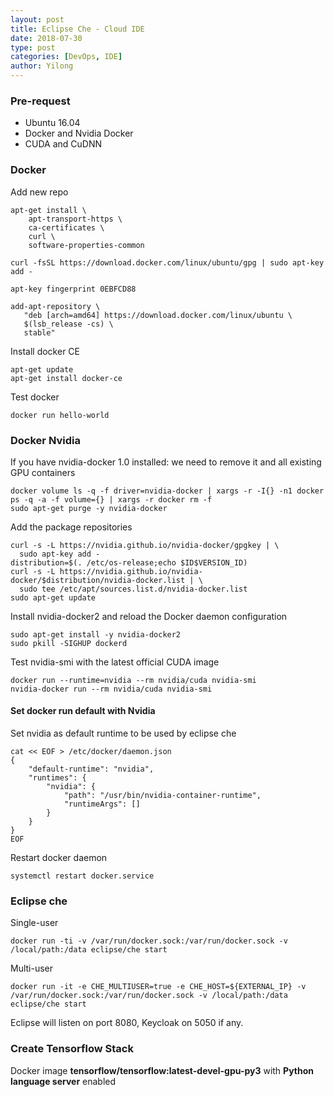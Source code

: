 ```yaml
---
layout: post
title: Eclipse Che - Cloud IDE
date: 2018-07-30
type: post
categories: [DevOps, IDE]
author: Yilong
---
```



### Pre-request

* Ubuntu 16.04
* Docker and Nvidia Docker
* CUDA and CuDNN

### Docker

Add new repo

```
apt-get install \
    apt-transport-https \
    ca-certificates \
    curl \
    software-properties-common

curl -fsSL https://download.docker.com/linux/ubuntu/gpg | sudo apt-key add -   

apt-key fingerprint 0EBFCD88

add-apt-repository \
   "deb [arch=amd64] https://download.docker.com/linux/ubuntu \
   $(lsb_release -cs) \
   stable"
```

Install docker CE

```
apt-get update
apt-get install docker-ce
```

Test docker

```
docker run hello-world
```

### Docker Nvidia

If you have nvidia-docker 1.0 installed: we need to remove it and all existing GPU containers
```
docker volume ls -q -f driver=nvidia-docker | xargs -r -I{} -n1 docker ps -q -a -f volume={} | xargs -r docker rm -f
sudo apt-get purge -y nvidia-docker
```

Add the package repositories
```
curl -s -L https://nvidia.github.io/nvidia-docker/gpgkey | \
  sudo apt-key add -
distribution=$(. /etc/os-release;echo $ID$VERSION_ID)
curl -s -L https://nvidia.github.io/nvidia-docker/$distribution/nvidia-docker.list | \
  sudo tee /etc/apt/sources.list.d/nvidia-docker.list
sudo apt-get update
```

Install nvidia-docker2 and reload the Docker daemon configuration
```
sudo apt-get install -y nvidia-docker2
sudo pkill -SIGHUP dockerd
```

Test nvidia-smi with the latest official CUDA image
```
docker run --runtime=nvidia --rm nvidia/cuda nvidia-smi
nvidia-docker run --rm nvidia/cuda nvidia-smi
```

#### Set docker run default with Nvidia

Set nvidia as default runtime to be used by eclipse che
```
cat << EOF > /etc/docker/daemon.json
{
    "default-runtime": "nvidia",
    "runtimes": {
        "nvidia": {
            "path": "/usr/bin/nvidia-container-runtime",
            "runtimeArgs": []
        }
    }
}
EOF
```

Restart docker daemon
```
systemctl restart docker.service
```

### Eclipse che

Single-user
```
docker run -ti -v /var/run/docker.sock:/var/run/docker.sock -v /local/path:/data eclipse/che start
```

Multi-user
```
docker run -it -e CHE_MULTIUSER=true -e CHE_HOST=${EXTERNAL_IP} -v /var/run/docker.sock:/var/run/docker.sock -v /local/path:/data eclipse/che start
```

Eclipse will listen on port 8080, Keycloak on 5050 if any.

### Create Tensorflow Stack

Docker image **tensorflow/tensorflow:latest-devel-gpu-py3** with **Python language server** enabled
